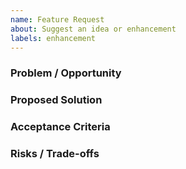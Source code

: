 ```yaml
---
name: Feature Request
about: Suggest an idea or enhancement
labels: enhancement
---
```


### Problem / Opportunity

### Proposed Solution

### Acceptance Criteria

### Risks / Trade-offs
